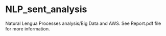 # NLP_sent_analysis

Natural Lengua Processes analysis/Big Data and AWS. See Report.pdf file for more information.
